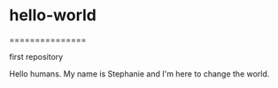 # hello-world
===============

first repository

Hello humans.
My name is Stephanie and I'm here to change the world. 
